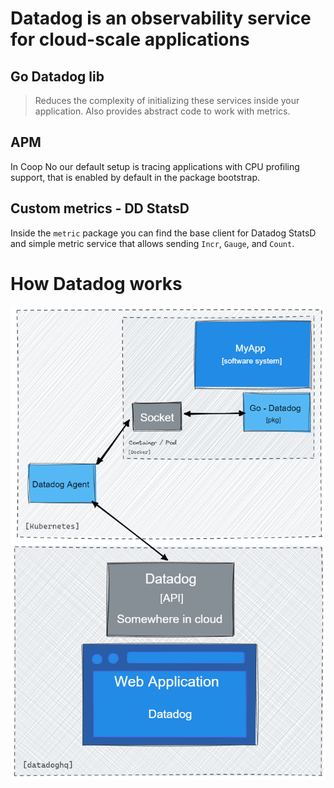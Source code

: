 # Datadog is an observability service for cloud-scale applications

## Go Datadog lib

> Reduces the complexity of initializing these services inside your application.
> Also provides abstract code to work with metrics.

## APM

In Coop No our default setup is tracing applications with CPU profiling support,
that is enabled by default in the package bootstrap.

## Custom metrics - DD StatsD

Inside the `metric` package you can find the base client for Datadog StatsD and
simple metric service that allows sending `Incr`, `Gauge`, and `Count`.

# How Datadog works

![diagram_dd_com](dd_com_app.png)

